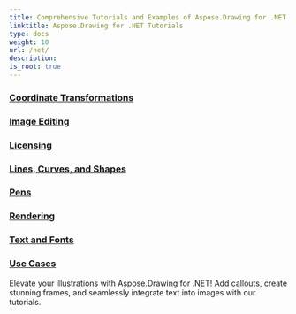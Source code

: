 ```yaml
---
title: Comprehensive Tutorials and Examples of Aspose.Drawing for .NET 
linktitle: Aspose.Drawing for .NET Tutorials
type: docs
weight: 10
url: /net/
description:
is_root: true
---
```


### [Coordinate Transformations](./coordinate-transformations/)

### [Image Editing](./image-editing/)

### [Licensing](./licensing/)

### [Lines, Curves, and Shapes](./lines,curves,and-shapes/)

### [Pens](./pens/)

### [Rendering](./rendering/)

### [Text and Fonts](./text-and-fonts/)

### [Use Cases](./use-cases/)
Elevate your illustrations with Aspose.Drawing for .NET! Add callouts, create stunning frames, and seamlessly integrate text into images with our tutorials.